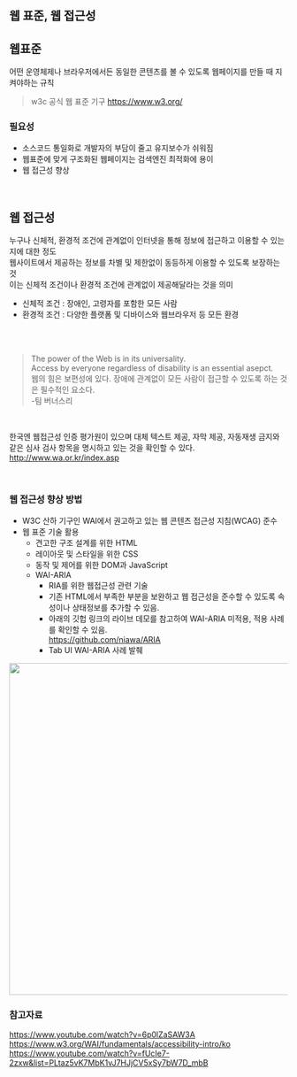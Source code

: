 ## 웹 표준, 웹 접근성
## 웹표준
어떤 운영체제나 브라우저에서든 동일한 콘텐츠를 볼 수 있도록 웹페이지를 만들 때 지켜야하는 규칙<br/>
> w3c 공식 웹 표준 기구 
> https://www.w3.org/  

### 필요성
- 소스코드 통일화로 개발자의 부담이 줄고 유지보수가 쉬워짐
- 웹표준에 맞게 구조화된 웹페이지는 검색엔진 최적화에 용이
- 웹 접근성 향상

<br/>

## 웹 접근성
누구나 신체적, 환경적 조건에 관계없이 인터넷을 통해 정보에 접근하고 이용할 수 있는지에 대한 정도<br/>
웹사이트에서 제공하는 정보를 차별 및 제한없이 동등하게 이용할 수 있도록 보장하는 것<br/>
이는 신체적 조건이나 환경적 조건에 관계없이 제공해달라는 것을 의미<br/>

- 신체적 조건 : 장애인, 고령자를 포함한 모든 사람
- 환경적 조건 : 다양한 플랫폼 및 디바이스와 웹브라우저 등 모든 환경
<br/>
<br/>

> The power of the Web is in its universality.<br/>
> Access by everyone regardless of disability is an essential asepct.<br/>
> 웹의 힘은 보편성에 있다. 장애에 관계없이 모든 사람이 접근할 수 있도록 하는 것은 필수적인 요소다.<br/>
>  -팀 버너스리 <br/>

<br/>

한국엔 웹접근성 인증 평가원이 있으며 대체 텍스트 제공, 자막 제공, 자동재생 금지와 같은 심사 검사 항목을 명시하고 있는 것을 확인할 수 있다. http://www.wa.or.kr/index.asp

<br/>

### 웹 접근성 향상 방법
- W3C 산하 기구인 WAI에서 권고하고 있는 웹 콘텐츠 접근성 지침(WCAG) 준수
- 웹 표준 기술 활용
    - 견고한 구조 설계를 위한 HTML
    - 레이아웃 및 스타일을 위한 CSS
    - 동작 및 제어를 위한 DOM과 JavaScript
    - WAI-ARIA
        - RIA를 위한 웹접근성 관련 기술
        - 기존 HTML에서 부족한 부분을 보완하고 웹 접근성을 준수할 수 있도록 속성이나 상태정보를 추가할 수 있음. 
        - 아래의 깃헙 링크의 라이브 데모를 참고하여 WAI-ARIA 미적용, 적용 사례를 확인할 수 있음.<br/>
    https://github.com/niawa/ARIA
        - Tab UI WAI-ARIA 사례 발췌
<image src="https://velog.velcdn.com/images/miniso/post/72f2618d-c235-4066-9ae2-7424b16efc70/image.png" width="600px">


### 참고자료 
https://www.youtube.com/watch?v=6p0lZaSAW3A<br/>
https://www.w3.org/WAI/fundamentals/accessibility-intro/ko<br/>
https://www.youtube.com/watch?v=fUcIe7-2zxw&list=PLtaz5vK7MbK1vJ7HJjCV5xSy7bW7D_mbB<br/>
